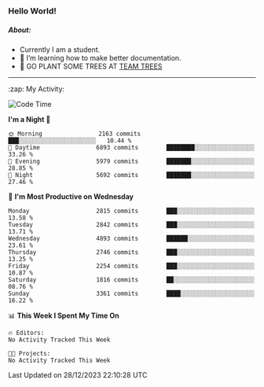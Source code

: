 ### Hello World!

##### About:
- Currently I am a student.
- 🌱 I’m learning how to make better documentation.
- 🌱 GO PLANT SOME TREES AT [TEAM TREES](https://teamtrees.org/)

---
  <summary>:zap: My Activity:</summary>
  
<!--START_SECTION:waka-->
![Code Time](http://img.shields.io/badge/Code%20Time-1%2C267%20hrs%2050%20mins-blue)

**I'm a Night 🦉** 

```text
🌞 Morning                2163 commits        ███░░░░░░░░░░░░░░░░░░░░░░   10.44 % 
🌆 Daytime                6893 commits        ████████░░░░░░░░░░░░░░░░░   33.26 % 
🌃 Evening                5979 commits        ███████░░░░░░░░░░░░░░░░░░   28.85 % 
🌙 Night                  5692 commits        ███████░░░░░░░░░░░░░░░░░░   27.46 % 
```
📅 **I'm Most Productive on Wednesday** 

```text
Monday                   2815 commits        ███░░░░░░░░░░░░░░░░░░░░░░   13.58 % 
Tuesday                  2842 commits        ███░░░░░░░░░░░░░░░░░░░░░░   13.71 % 
Wednesday                4893 commits        ██████░░░░░░░░░░░░░░░░░░░   23.61 % 
Thursday                 2746 commits        ███░░░░░░░░░░░░░░░░░░░░░░   13.25 % 
Friday                   2254 commits        ███░░░░░░░░░░░░░░░░░░░░░░   10.87 % 
Saturday                 1816 commits        ██░░░░░░░░░░░░░░░░░░░░░░░   08.76 % 
Sunday                   3361 commits        ████░░░░░░░░░░░░░░░░░░░░░   16.22 % 
```


📊 **This Week I Spent My Time On** 

```text
🔥 Editors: 
No Activity Tracked This Week

🐱‍💻 Projects: 
No Activity Tracked This Week
```


 Last Updated on 28/12/2023 22:10:28 UTC
<!--END_SECTION:waka-->
